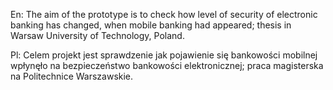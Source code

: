 En:
The aim of the prototype is to check how level of security of electronic banking has changed, when mobile banking had appeared;
thesis in Warsaw University of Technology, Poland.

Pl:
Celem projekt jest sprawdzenie jak pojawienie się bankowości mobilnej wpłynęło na bezpieczeństwo bankowości elektronicznej;
praca magisterska na Politechnice Warszawskie.